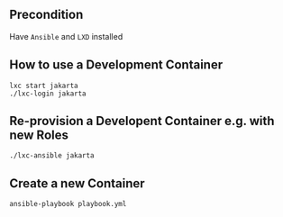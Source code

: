 
## Precondition

Have `Ansible` and `LXD` installed

## How to use a Development Container

```
lxc start jakarta
./lxc-login jakarta
```

## Re-provision a Developent Container e.g. with new Roles

```
./lxc-ansible jakarta
```

## Create a new Container

```
ansible-playbook playbook.yml
```
